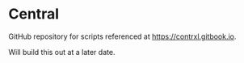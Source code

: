 # Central

GitHub repository for scripts referenced at https://contrxl.gitbook.io.

Will build this out at a later date.
